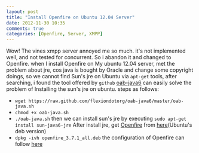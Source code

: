 ```yaml
---
layout: post
title: "Install Openfire on Ubuntu 12.04 Server"
date: 2012-11-30 10:35
comments: true
categories: [Openfire, Server, XMPP]
---
```

Wow! The vines xmpp server annoyed me so much. it's not implemented well, and not tested for concurrent. So i abandon it and changed to Openfire.
when I install Openfire on My ubuntu 12.04 server, met the problem about jre, cos java is bought by Oracle and change some copyright doings, so we cannot find Sun's jre on Ubuntu via `apt-get` tools, after searching, i found the tool offered by `github` [oab-java6](https://github.com/flexiondotorg/oab-java6) can easily solve the problem of Installing the sun's jre on ubuntu. steps as follows:
 * `wget https://raw.github.com/flexiondotorg/oab-java6/master/oab-java.sh`
 * `chmod +x oab-java.sh`
 * `./oab-java.sh`
 then we can install sun's jre by executing `sudo apt-get install sun-java6-jre`
After install jre, get [Openfire](http://www.igniterealtime.org/projects/openfire/index.jsp) from [here](http://www.igniterealtime.org/downloads/index.jsp)(Ubuntu's deb version)
 * `dpkg -ivh openfire_3.7.1_all.deb`
 the configuration of Openfire can follow [here](http://www.igniterealtime.org/builds/openfire/docs/latest/documentation/install-guide.html)
